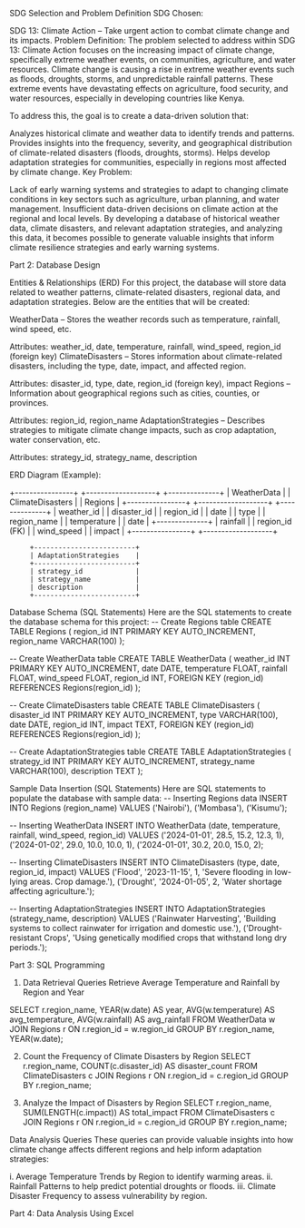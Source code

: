 SDG Selection and Problem Definition
SDG Chosen:

SDG 13: Climate Action – Take urgent action to combat climate change and its impacts.
Problem Definition: The problem selected to address within SDG 13: Climate Action focuses on the increasing impact of climate change, specifically extreme weather events, on communities, agriculture, and water resources. Climate change is causing a rise in extreme weather events such as floods, droughts, storms, and unpredictable rainfall patterns. These extreme events have devastating effects on agriculture, food security, and water resources, especially in developing countries like Kenya.

To address this, the goal is to create a data-driven solution that:

Analyzes historical climate and weather data to identify trends and patterns.
Provides insights into the frequency, severity, and geographical distribution of climate-related disasters (floods, droughts, storms).
Helps develop adaptation strategies for communities, especially in regions most affected by climate change.
Key Problem:

Lack of early warning systems and strategies to adapt to changing climate conditions in key sectors such as agriculture, urban planning, and water management.
Insufficient data-driven decisions on climate action at the regional and local levels.
By developing a database of historical weather data, climate disasters, and relevant adaptation strategies, and analyzing this data, it becomes possible to generate valuable insights that inform climate resilience strategies and early warning systems.

Part 2: Database Design

Entities & Relationships (ERD)
For this project, the database will store data related to weather patterns, climate-related disasters, regional data, and adaptation strategies. Below are the entities that will be created:

WeatherData – Stores the weather records such as temperature, rainfall, wind speed, etc.

Attributes: weather_id, date, temperature, rainfall, wind_speed, region_id (foreign key)
ClimateDisasters – Stores information about climate-related disasters, including the type, date, impact, and affected region.

Attributes: disaster_id, type, date, region_id (foreign key), impact
Regions – Information about geographical regions such as cities, counties, or provinces.

Attributes: region_id, region_name
AdaptationStrategies – Describes strategies to mitigate climate change impacts, such as crop adaptation, water conservation, etc.

Attributes: strategy_id, strategy_name, description

ERD Diagram (Example):

+----------------+    +-------------------+    +--------------+
| WeatherData    |    | ClimateDisasters  |    | Regions      |
+----------------+    +-------------------+    +--------------+
| weather_id     |    | disaster_id       |    | region_id    |
| date           |    | type              |    | region_name  |
| temperature    |    | date              |    +--------------+
| rainfall       |    | region_id (FK)    |
| wind_speed     |    | impact            |
+----------------+    +-------------------+

         +-------------------------+
         | AdaptationStrategies    |
         +-------------------------+
         | strategy_id             |
         | strategy_name           |
         | description             |
         +-------------------------+


Database Schema (SQL Statements)
Here are the SQL statements to create the database schema for this project:
-- Create Regions table
CREATE TABLE Regions (
    region_id INT PRIMARY KEY AUTO_INCREMENT,
    region_name VARCHAR(100)
);

-- Create WeatherData table
CREATE TABLE WeatherData (
    weather_id INT PRIMARY KEY AUTO_INCREMENT,
    date DATE,
    temperature FLOAT,
    rainfall FLOAT,
    wind_speed FLOAT,
    region_id INT,
    FOREIGN KEY (region_id) REFERENCES Regions(region_id)
);

-- Create ClimateDisasters table
CREATE TABLE ClimateDisasters (
    disaster_id INT PRIMARY KEY AUTO_INCREMENT,
    type VARCHAR(100),
    date DATE,
    region_id INT,
    impact TEXT,
    FOREIGN KEY (region_id) REFERENCES Regions(region_id)
);

-- Create AdaptationStrategies table
CREATE TABLE AdaptationStrategies (
    strategy_id INT PRIMARY KEY AUTO_INCREMENT,
    strategy_name VARCHAR(100),
    description TEXT
);


Sample Data Insertion (SQL Statements)
Here are SQL statements to populate the database with sample data:
-- Inserting Regions data
INSERT INTO Regions (region_name) VALUES
('Nairobi'), 
('Mombasa'), 
('Kisumu');

-- Inserting WeatherData
INSERT INTO WeatherData (date, temperature, rainfall, wind_speed, region_id) VALUES
('2024-01-01', 28.5, 15.2, 12.3, 1),
('2024-01-02', 29.0, 10.0, 10.0, 1),
('2024-01-01', 30.2, 20.0, 15.0, 2);

-- Inserting ClimateDisasters
INSERT INTO ClimateDisasters (type, date, region_id, impact) VALUES
('Flood', '2023-11-15', 1, 'Severe flooding in low-lying areas. Crop damage.'),
('Drought', '2024-01-05', 2, 'Water shortage affecting agriculture.');

-- Inserting AdaptationStrategies
INSERT INTO AdaptationStrategies (strategy_name, description) VALUES
('Rainwater Harvesting', 'Building systems to collect rainwater for irrigation and domestic use.'),
('Drought-resistant Crops', 'Using genetically modified crops that withstand long dry periods.');


Part 3: SQL Programming
1. Data Retrieval Queries
Retrieve Average Temperature and Rainfall by Region and Year

SELECT r.region_name, YEAR(w.date) AS year, AVG(w.temperature) AS avg_temperature, AVG(w.rainfall) AS avg_rainfall
FROM WeatherData w
JOIN Regions r ON r.region_id = w.region_id
GROUP BY r.region_name, YEAR(w.date);

2. Count the Frequency of Climate Disasters by Region
SELECT r.region_name, COUNT(c.disaster_id) AS disaster_count
FROM ClimateDisasters c
JOIN Regions r ON r.region_id = c.region_id
GROUP BY r.region_name;

3. Analyze the Impact of Disasters by Region
SELECT r.region_name, SUM(LENGTH(c.impact)) AS total_impact
FROM ClimateDisasters c
JOIN Regions r ON r.region_id = c.region_id
GROUP BY r.region_name;


Data Analysis Queries
These queries can provide valuable insights into how climate change affects different regions and help inform adaptation strategies:

i. Average Temperature Trends by Region to identify warming areas.
ii. Rainfall Patterns to help predict potential droughts or floods.
iii. Climate Disaster Frequency to assess vulnerability by region.

Part 4: Data Analysis Using Excel